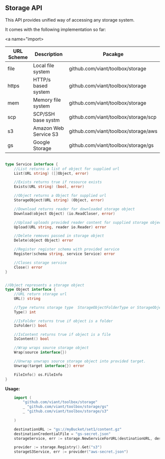## Storage API


This API provides unified way of accessing any storage system. 

It comes with the following implementation so far:



<a name="import></a>


| URL Scheme | Description | Pacakge |
|-----|-----|-----|
|file | Local file system | github.com/viant/toolbox/storage |
|https | HTTP/s based system | github.com/viant/toolbox/storage |
|mem | Memory file system | github.com/viant/toolbox/storage |
|scp | SCP/SSH base systm | github.com/viant/toolbox/storage/scp |
|s3 |Amazon Web Service S3| github.com/viant/toolbox/storage/aws |
|gs | Google Storage | github.com/viant/toolbox/storage/gs |



```go

type Service interface {
	//List returns a list of object for supplied url
	List(URL string) ([]Object, error)

	//Exists returns true if resource exists
	Exists(URL string) (bool, error)

	//Object returns a Object for supplied url
	StorageObject(URL string) (Object, error)

	//Download returns reader for downloaded storage object
	Download(object Object) (io.ReadCloser, error)

	//Upload uploads provided reader content for supplied storage object.
	Upload(URL string, reader io.Reader) error

	//Delete removes passed in storage object
	Delete(object Object) error

	//Register register schema with provided service
	Register(schema string, service Service) error

	//Closes storage service
	Close() error
}


//Object represents a storage object
type Object interface {
	//URL return storage url
	URL() string

	//Type returns storage type  StorageObjectFolderType or StorageObjectContentType
	Type() int

	//IsFolder returns true if object is a folder
	IsFolder() bool

	//IsContent returns true if object is a file
	IsContent() bool

	//Wrap wraps source storage object
	Wrap(source interface{})

	//Unwrap unwraps source storage object into provided target.
	Unwrap(target interface{}) error

	FileInfo() os.FileInfo
}

```

**Usage:** 


```go
    import (
    	"github.com/viant/toolbox/storage"
    	_ "github.com/viant/toolbox/storage/gs"
    	_ "github.com/viant/toolbox/storage/s3"
	
    )

    destinationURL := "gs://myBucket/set1/content.gz"
    destinationCredentialFile = "gs-secret.json"
	storageService, err := storage.NewServiceForURL(destinationURL, destinationCredentialFile)

    provider := storage.Registry().Get("s3")
    storageS3Service, err := provider("aws-secret.json")

```
